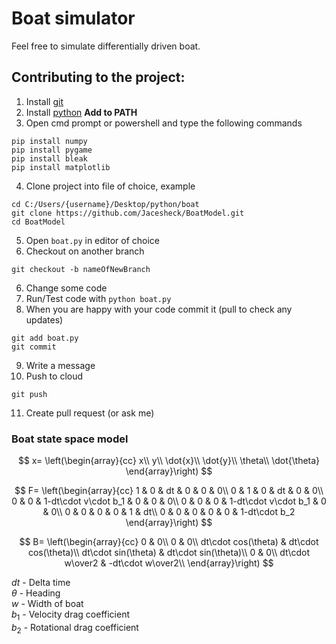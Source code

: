 # Boat simulator

Feel free to simulate differentially driven boat.

## Contributing to the project:

1. Install [git](https://git-scm.com/downloads)
2. Install [python](https://www.python.org/downloads/) **Add to PATH**
3. Open cmd prompt or powershell and type the following commands

```
pip install numpy
pip install pygame
pip install bleak
pip install matplotlib
```

4. Clone project into file of choice, example

```
cd C:/Users/{username}/Desktop/python/boat
git clone https://github.com/Jacesheck/BoatModel.git
cd BoatModel

```

5. Open `boat.py` in editor of choice
6. Checkout on another branch

```
git checkout -b nameOfNewBranch
```

6. Change some code
7. Run/Test code with `python boat.py`
8. When you are happy with your code commit it (pull to check any updates)

```
git add boat.py
git commit
```

9. Write a message
10. Push to cloud

```
git push
```

11. Create pull request (or ask me)

### Boat state space model

$$
x=
\left(\begin{array}{cc}
x\\
y\\
\dot{x}\\
\dot{y}\\
\theta\\
\dot{\theta}
\end{array}\right)
$$

$$
F=
\left(\begin{array}{cc}
1 & 0 & dt & 0 & 0 & 0\\
0 & 1 & 0 & dt & 0 & 0\\
0 & 0 & 1-dt\cdot v\cdot b_1 & 0 & 0 & 0\\
0 & 0 & 0 & 1-dt\cdot v\cdot b_1 & 0 &  0\\
0 & 0 & 0 & 0 & 1 & dt\\
0 & 0 & 0 & 0 & 0 & 1-dt\cdot b_2
\end{array}\right)
$$

$$
B=
\left(\begin{array}{cc}
0 & 0\\
0 & 0\\
dt\cdot cos(\theta) & dt\cdot cos(\theta)\\
dt\cdot sin(\theta) & dt\cdot sin(\theta)\\
0 & 0\\
dt\cdot w\over2 & -dt\cdot w\over2\\
\end{array}\right)
$$

$dt$ - Delta time\
$\theta$ - Heading\
$w$ - Width of boat\
$b_1$ - Velocity drag coefficient\
$b_2$ - Rotational drag coefficient
